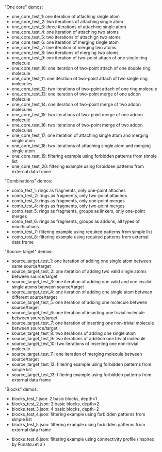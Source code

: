 "One core" demos:

 - one_core_test_1: one iteration of attaching single atom
 - one_core_test_2: two iterations of attaching single atom
 - one_core_test_3: three iterations of attaching single atom
 - one_core_test_4: one iteration of attaching two atoms
 - one_core_test_5: two iterations of attachign two atoms
 - one_core_test_6: one iteration of merging single atom
 - one_core_test_7: one iteration of merging two atoms
 - one_core_test_8: two iterations of merging two atoms
 - one_core_test_9: one iteration of two-point attach of one single ring molecule
 - one_core_test_10: one iteration of two-point attach of one double ring molecule
 - one_core_test_11: one iteration of two-point attach of two single ring molecules
 - one_core_test_12: two iterations of two-point attach of one ring molecule
 - one_core_test_13: one iteration of two-point merge of one addon molecule
 - one_core_test_14: one iteration of two-point merge of two addon molecules
 - one_core_test_15: two iterations of two-point merge of one addon molecule
 - one_core_test_16: two iterations of two-point merge of two addon molecules
 - one_core_test_17: one iteration of attaching single atom and merging single atom
 - one_core_test_18: two iterations of attaching single atom and merging single atom
 - one_core_test_19: filtering example using forbidden patterns from simple list
 - one_core_test_20: filtering example using forbidden patterns from external data frame

"Combinations" demos:

 - comb_test_1: rings as fragments, only one-point attaches
 - comb_test_2: rings as fragments, only two-point attaches
 - comb_test_3: rings as fragments, only one-point merges
 - comb_test_4: rings as fragments, only two-point merges
 - comb_test_5: rings as fragments, groups as linkers, only one-point merges
 - comb_test_6: rings as fragments, groups as addons, all types of modifications
 - comb_test_7: filtering example using required patterns from simple list
 - comb_test_8: filtering example using required patterns from external data frame
 
"Source-target" demos:

 - source_target_test_1: one iteration of adding one single atom between same source/target
 - source_target_test_2: one iteration of adding two valid single atoms between source/target
 - source_target_test_3: one iteration of adding one valid and one invalid single atoms between source/target
 - source_target_test_4: one iteration of adding one single atom between different source/target
 - source_target_test_5: one iteration of adding one molecule between source/target
 - source_target_test_6: one iteration of inserting one trivial molecule between source/target
 - source_target_test_7: one iteration of inserting one non-trivial molecule between source/target
 - source_target_test_8: two iterations of adding one single atom
 - source_target_test_9: two iterations of addition one trivial molecule
 - source_target_test_10: two iterations of inserting one non-trivial molecule
 - source_target_test_11: one iteration of merging molecule between source/target
 - source_target_test_12: filtering example using forbidden patterns from simple list
 - source_target_test_13: filtering example using forbidden patterns from external data frame

"Blocks" demos:

 - blocks_test_1.json: 2 basic blocks, depth=1
 - blocks_test_2.json: 2 basic blocks, depth=2
 - blocks_test_3.json: 4 basic blocks, depth=2
 - blocks_test_4.json: filtering example using forbidden patterns from simple list
 - blocks_test_5.json: filtering example using forbidden patterns from external data frame
 <!-- - blocks_test_6.json: filtering example with pharmacophoric profile as in Funatsu's et al -->
 - blocks_test_6.json: filtering example using connectivity profile (inspired by Funatsu et al)
